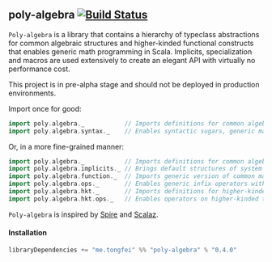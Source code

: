 ## poly-algebra [![Build Status](https://travis-ci.org/ctongfei/poly-algebra.svg?branch=master)](https://travis-ci.org/ctongfei/poly-algebra)

`Poly-algebra` is a library that contains a hierarchy of typeclass abstractions for common algebraic structures and 
higher-kinded functional constructs that enables generic math programming in Scala.
Implicits, specialization and macros are used extensively to create an elegant API with virtually no performance cost.

This project is in pre-alpha stage and should not be deployed in production environments.

Import once for good:
```scala
import poly.algebra._           // Imports definitions for common algebraic structures
import poly.algebra.syntax._    // Enables syntactic sugars, generic math functions and default typeclass instances
```
Or, in a more fine-grained manner:
```scala
import poly.algebra._           // Imports definitions for common algebraic structures
import poly.algebra.implicits._ // Brings default structures of system types into scope
import poly.algebra.function._  // Imports generic version of common math functions
import poly.algebra.ops._       // Enables generic infix operators with no overhead 
import poly.algebra.hkt._       // Imports definitions for higher-kinded typeclasses
import poly.algebra.hkt.ops._   // Enables operators on higher-kinded types
```

`Poly-algebra` is inspired by [Spire](https://github.com/non/spire) and [Scalaz](http://github.com/scalaz/scalaz).

#### Installation
```scala
libraryDependencies += "me.tongfei" %% "poly-algebra" % "0.4.0"
```
